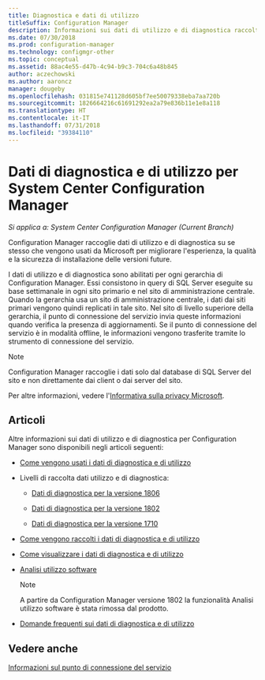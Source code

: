 ```yaml
---
title: Diagnostica e dati di utilizzo
titleSuffix: Configuration Manager
description: Informazioni sui dati di utilizzo e di diagnostica raccolti da System Center Configuration Manager.
ms.date: 07/30/2018
ms.prod: configuration-manager
ms.technology: configmgr-other
ms.topic: conceptual
ms.assetid: 88ac4e55-d47b-4c94-b9c3-704c6a48b845
author: aczechowski
ms.author: aaroncz
manager: dougeby
ms.openlocfilehash: 031815e741128d605bf7ee50079338eba7aa720b
ms.sourcegitcommit: 1826664216c61691292ea2a79e836b11e1e8a118
ms.translationtype: HT
ms.contentlocale: it-IT
ms.lasthandoff: 07/31/2018
ms.locfileid: "39384110"
---
```

# <a name="diagnostics-and-usage-data-for-system-center-configuration-manager"></a>Dati di diagnostica e di utilizzo per System Center Configuration Manager

*Si applica a: System Center Configuration Manager (Current Branch)*

Configuration Manager raccoglie dati di utilizzo e di diagnostica su se stesso che vengono usati da Microsoft per migliorare l'esperienza, la qualità e la sicurezza di installazione delle versioni future.  

 I dati di utilizzo e di diagnostica sono abilitati per ogni gerarchia di Configuration Manager. Essi consistono in query di SQL Server eseguite su base settimanale in ogni sito primario e nel sito di amministrazione centrale. Quando la gerarchia usa un sito di amministrazione centrale, i dati dai siti primari vengono quindi replicati in tale sito. Nel sito di livello superiore della gerarchia, il punto di connessione del servizio invia queste informazioni quando verifica la presenza di aggiornamenti. Se il punto di connessione del servizio è in modalità offline, le informazioni vengono trasferite tramite lo strumento di connessione del servizio.  

> [!NOTE]  
>  Configuration Manager raccoglie i dati solo dal database di SQL Server del sito e non direttamente dai client o dai server del sito.  

 Per altre informazioni, vedere l'[Informativa sulla privacy Microsoft](https://go.microsoft.com/fwlink/?LinkID=626527).  

## <a name="articles"></a>Articoli
 Altre informazioni sui dati di utilizzo e di diagnostica per Configuration Manager sono disponibili negli articoli seguenti:  

-   [Come vengono usati i dati di diagnostica e di utilizzo](../../../core/plan-design/diagnostics/how-diagnostics-and-usage-data-is-used.md)  

-   Livelli di raccolta dati utilizzo e di diagnostica:
    - [Dati di diagnostica per la versione 1806](/sccm/core/plan-design/diagnostics/levels-of-diagnostic-usage-data-collection-1806)  

    - [Dati di diagnostica per la versione 1802](/sccm/core/plan-design/diagnostics/levels-of-diagnostic-usage-data-collection-1802)  

    - [Dati di diagnostica per la versione 1710](/sccm/core/plan-design/diagnostics/levels-of-diagnostic-usage-data-collection-1710)  
    
-   [Come vengono raccolti i dati di diagnostica e di utilizzo](../../../core/plan-design/diagnostics/how-diagnostics-and-usage-data-is-collected.md)  

-   [Come visualizzare i dati di diagnostica e di utilizzo](../../../core/plan-design/diagnostics/view-diagnostics-and-usage-data.md)  

-   [Analisi utilizzo software](../../../core/plan-design/diagnostics/customer-experience-improvement-program-ceip.md)  

     > [!Note]  
     > A partire da Configuration Manager versione 1802 la funzionalità Analisi utilizzo software è stata rimossa dal prodotto.  


-   [Domande frequenti sui dati di diagnostica e di utilizzo](../../../core/understand/frequently-asked-questions-about-diagnostics-and-usage-data.md)  



## <a name="see-also"></a>Vedere anche  
 [Informazioni sul punto di connessione del servizio](../../../core/servers/deploy/configure/about-the-service-connection-point.md)
